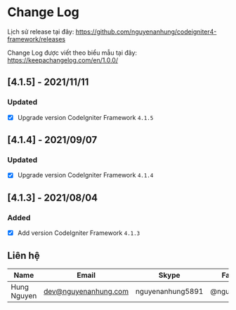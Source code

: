 # Change Log

Lịch sử release tại đây: https://github.com/nguyenanhung/codeigniter4-framework/releases

Change Log được viết theo biểu mẫu tại đây: https://keepachangelog.com/en/1.0.0/

## [4.1.5] - 2021/11/11

### Updated

- [x] Upgrade version CodeIgniter Framework `4.1.5`

## [4.1.4] - 2021/09/07

### Updated

- [x] Upgrade version CodeIgniter Framework `4.1.4`

## [4.1.3] - 2021/08/04

### Added

- [x] Add version CodeIgniter Framework `4.1.3`

## Liên hệ

| Name        | Email                | Skype            | Facebook      |
| ----------- | -------------------- | ---------------- | ------------- |
| Hung Nguyen | dev@nguyenanhung.com | nguyenanhung5891 | @nguyenanhung |
